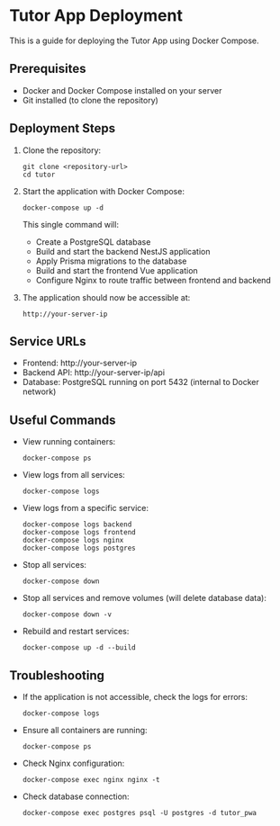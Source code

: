 # Tutor App Deployment

This is a guide for deploying the Tutor App using Docker Compose.

## Prerequisites

- Docker and Docker Compose installed on your server
- Git installed (to clone the repository)

## Deployment Steps

1. Clone the repository:

   ```
   git clone <repository-url>
   cd tutor
   ```

2. Start the application with Docker Compose:

   ```
   docker-compose up -d
   ```

   This single command will:

   - Create a PostgreSQL database
   - Build and start the backend NestJS application
   - Apply Prisma migrations to the database
   - Build and start the frontend Vue application
   - Configure Nginx to route traffic between frontend and backend

3. The application should now be accessible at:
   ```
   http://your-server-ip
   ```

## Service URLs

- Frontend: http://your-server-ip
- Backend API: http://your-server-ip/api
- Database: PostgreSQL running on port 5432 (internal to Docker network)

## Useful Commands

- View running containers:

  ```
  docker-compose ps
  ```

- View logs from all services:

  ```
  docker-compose logs
  ```

- View logs from a specific service:

  ```
  docker-compose logs backend
  docker-compose logs frontend
  docker-compose logs nginx
  docker-compose logs postgres
  ```

- Stop all services:

  ```
  docker-compose down
  ```

- Stop all services and remove volumes (will delete database data):

  ```
  docker-compose down -v
  ```

- Rebuild and restart services:
  ```
  docker-compose up -d --build
  ```

## Troubleshooting

- If the application is not accessible, check the logs for errors:

  ```
  docker-compose logs
  ```

- Ensure all containers are running:

  ```
  docker-compose ps
  ```

- Check Nginx configuration:

  ```
  docker-compose exec nginx nginx -t
  ```

- Check database connection:
  ```
  docker-compose exec postgres psql -U postgres -d tutor_pwa
  ```
